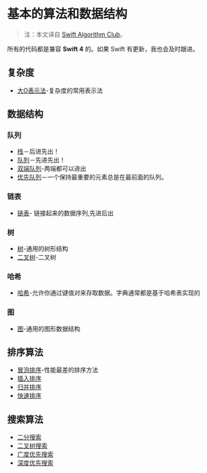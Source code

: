 # 基本的算法和数据结构

> 注：本文译自 [Swift Algorithm Club](https://github.com/raywenderlich/swift-algorithm-club)。
> 
> 
所有的代码都是兼容  **Swift 4** 的。如果 Swift 有更新，我也会及时跟进。

## 复杂度
- [大O表示法](BigO/)-复杂度的常用表示法

## 数据结构

### 队列

- [栈](Stack/)－后进先出！
- [队列](Queue/)－先进先出！
- [双端队列](Deque/)-两端都可以进出
- [优先队列](PriorityQueue/)－一个保持最重要的元素总是在最前面的队列。

### 链表

- [链表](LinkedList/)- 链接起来的数据序列,先进后出

### 树

- [树](Tree/)-通用的树形结构
- [二叉树](BinarySearchTree)-二叉树

### 哈希

- [哈希](HashTable)-允许你通过键值对来存取数据。字典通常都是基于哈希表实现的

### 图

- [图](Graph/)-通用的图形数据结构

## 排序算法

- [冒泡排序](BubbleSort/)-性能最差的排序方法
- [插入排序](InsertionSort/)
- [归并排序](MegreSort/)
- [快速排序](QuickSort/)

## 搜索算法

- [二分搜索](BinarySearch)
- [二叉树搜索](BinarySearchTree)
- [广度优先搜索](BreadthFirstSearch/)
- [深度优先搜索](DepthFirstSearch/)


